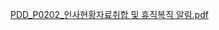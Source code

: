 [PDD_P0202_인사현황자료취합 및 휴직복직 알림.pdf](https://github.com/user-attachments/files/17928791/PDD_P0202_.pdf)
